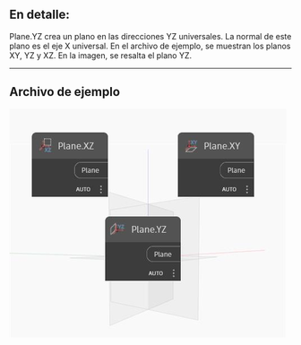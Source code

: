 ## En detalle:
Plane.YZ crea un plano en las direcciones YZ universales. La normal de este plano es el eje X universal. En el archivo de ejemplo, se muestran los planos XY, YZ y XZ. En la imagen, se resalta el plano YZ.
___
## Archivo de ejemplo

![YZ](./Autodesk.DesignScript.Geometry.Plane.YZ_img.jpg)

